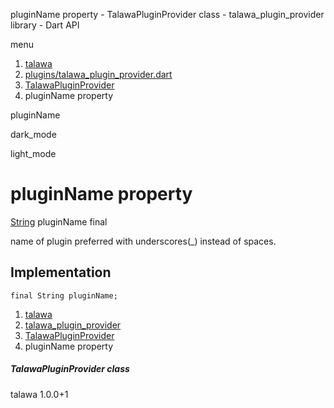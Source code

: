 




pluginName property - TalawaPluginProvider class - talawa\_plugin\_provider library - Dart API







menu

1. [talawa](../../index.html)
2. [plugins/talawa\_plugin\_provider.dart](../../file-___home_harshil_Desktop_open-source_palisadoes_talawa_lib_plugins_talawa_plugin_provider/)
3. [TalawaPluginProvider](../../file-___home_harshil_Desktop_open-source_palisadoes_talawa_lib_plugins_talawa_plugin_provider/TalawaPluginProvider-class.html)
4. pluginName property

pluginName


dark\_mode

light\_mode




# pluginName property


[String](https://api.flutter.dev/flutter/dart-core/String-class.html)
pluginName
final

name of plugin preferred with underscores(\_) instead of spaces.


## Implementation

```
final String pluginName;
```

 


1. [talawa](../../index.html)
2. [talawa\_plugin\_provider](../../file-___home_harshil_Desktop_open-source_palisadoes_talawa_lib_plugins_talawa_plugin_provider/)
3. [TalawaPluginProvider](../../file-___home_harshil_Desktop_open-source_palisadoes_talawa_lib_plugins_talawa_plugin_provider/TalawaPluginProvider-class.html)
4. pluginName property

##### TalawaPluginProvider class





talawa
1.0.0+1






